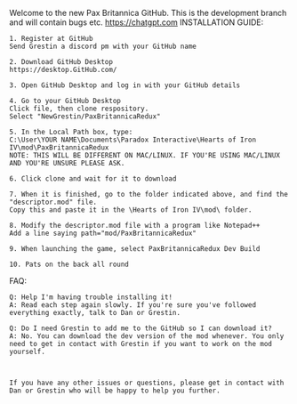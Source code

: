 Welcome to the new Pax Britannica GitHub. This is the development branch and will contain bugs etc.
https://chatgpt.com
INSTALLATION GUIDE:

	1. Register at GitHub
	Send Grestin a discord pm with your GitHub name
	
	2. Download GitHub Desktop
	https://desktop.GitHub.com/
	
	3. Open GitHub Desktop and log in with your GitHub details
	
	4. Go to your GitHub Desktop
	Click file, then clone respository. 
	Select "NewGrestin/PaxBritannicaRedux"
	
	5. In the Local Path box, type:
	C:\User\YOUR NAME\Documents\Paradox Interactive\Hearts of Iron IV\mod\PaxBritannicaRedux
	NOTE: THIS WILL BE DIFFERENT ON MAC/LINUX. IF YOU'RE USING MAC/LINUX AND YOU'RE UNSURE PLEASE ASK.
	
	6. Click clone and wait for it to download
	
	7. When it is finished, go to the folder indicated above, and find the "descriptor.mod" file.
	Copy this and paste it in the \Hearts of Iron IV\mod\ folder.
	
	8. Modify the descriptor.mod file with a program like Notepad++
	Add a line saying path="mod/PaxBritannicaRedux"
	
	9. When launching the game, select PaxBritannicaRedux Dev Build
	
	10. Pats on the back all round
	
	
FAQ:

	Q: Help I'm having trouble installing it!
	A: Read each step again slowly. If you're sure you've followed everything exactly, talk to Dan or Grestin.
	
	Q: Do I need Grestin to add me to the GitHub so I can download it?
	A: No. You can download the dev version of the mod whenever. You only need to get in contact with Grestin if you want to work on the mod yourself.
	
	
	
	If you have any other issues or questions, please get in contact with Dan or Grestin who will be happy to help you further.
